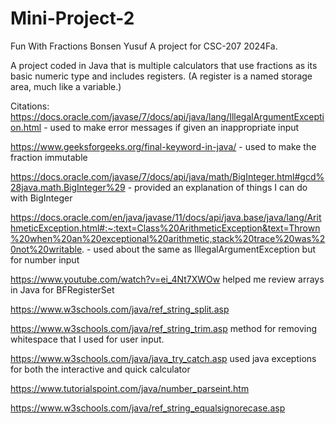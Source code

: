 # Mini-Project-2

Fun With Fractions Bonsen Yusuf A project for CSC-207 2024Fa.

A project coded in Java that is multiple calculators that use fractions as its basic numeric type and includes registers. (A register is a named storage area, much like a variable.)

Citations:
https://docs.oracle.com/javase/7/docs/api/java/lang/IllegalArgumentException.html - used to make error messages if given an inappropriate input

https://www.geeksforgeeks.org/final-keyword-in-java/ - used to make the fraction immutable

https://docs.oracle.com/javase/7/docs/api/java/math/BigInteger.html#gcd%28java.math.BigInteger%29 - provided an explanation of things I can do with BigInteger

https://docs.oracle.com/en/java/javase/11/docs/api/java.base/java/lang/ArithmeticException.html#:~:text=Class%20ArithmeticException&text=Thrown%20when%20an%20exceptional%20arithmetic,stack%20trace%20was%20not%20writable. - used about the same as IllegalArgumentException but for number input

https://www.youtube.com/watch?v=ei_4Nt7XWOw helped me review arrays in Java for BFRegisterSet

https://www.w3schools.com/java/ref_string_split.asp

https://www.w3schools.com/java/ref_string_trim.asp method for removing whitespace that I used for user input.

https://www.w3schools.com/java/java_try_catch.asp used java exceptions for both the interactive and quick calculator

https://www.tutorialspoint.com/java/number_parseint.htm

https://www.w3schools.com/java/ref_string_equalsignorecase.asp
